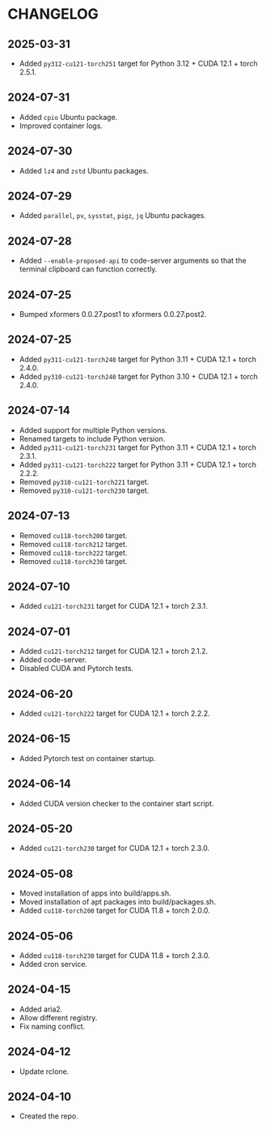 # CHANGELOG

## 2025-03-31

- Added `py312-cu121-torch251` target for Python 3.12 + CUDA 12.1 + torch 2.5.1.

## 2024-07-31

- Added `cpio` Ubuntu package.
- Improved container logs.

## 2024-07-30

- Added `lz4` and `zstd` Ubuntu packages.

## 2024-07-29

- Added `parallel`, `pv`, `sysstat`, `pigz`, `jq` Ubuntu packages.

## 2024-07-28

- Added `--enable-proposed-api` to code-server arguments so that the
  terminal clipboard can function correctly.

## 2024-07-25

- Bumped xformers 0.0.27.post1 to xformers 0.0.27.post2.

## 2024-07-25

- Added `py311-cu121-torch240` target for Python 3.11 + CUDA 12.1 + torch 2.4.0.
- Added `py310-cu121-torch240` target for Python 3.10 + CUDA 12.1 + torch 2.4.0.

## 2024-07-14

- Added support for multiple Python versions.
- Renamed targets to include Python version.
- Added `py311-cu121-torch231` target for Python 3.11 + CUDA 12.1 + torch 2.3.1.
- Added `py311-cu121-torch222` target for Python 3.11 + CUDA 12.1 + torch 2.2.2.
- Removed `py310-cu121-torch221` target.
- Removed `py310-cu121-torch230` target.

## 2024-07-13

- Removed `cu118-torch200` target.
- Removed `cu118-torch212` target.
- Removed `cu118-torch222` target.
- Removed `cu118-torch230` target.

## 2024-07-10

- Added `cu121-torch231` target for CUDA 12.1 + torch 2.3.1.

## 2024-07-01

- Added `cu121-torch212` target for CUDA 12.1 + torch 2.1.2.
- Added code-server.
- Disabled CUDA and Pytorch tests.

## 2024-06-20

- Added `cu121-torch222` target for CUDA 12.1 + torch 2.2.2.

## 2024-06-15

- Added Pytorch test on container startup.

## 2024-06-14

- Added CUDA version checker to the container start script.

## 2024-05-20

- Added `cu121-torch230` target for CUDA 12.1 + torch 2.3.0.

## 2024-05-08

- Moved installation of apps into build/apps.sh.
- Moved installation of apt packages into build/packages.sh.
- Added `cu118-torch200` target for CUDA 11.8 + torch 2.0.0.

## 2024-05-06

- Added `cu118-torch230` target for CUDA 11.8 + torch 2.3.0.
- Added cron service.

## 2024-04-15

- Added aria2.
- Allow different registry.
- Fix naming conflict.

## 2024-04-12

- Update rclone.

## 2024-04-10

- Created the repo.
